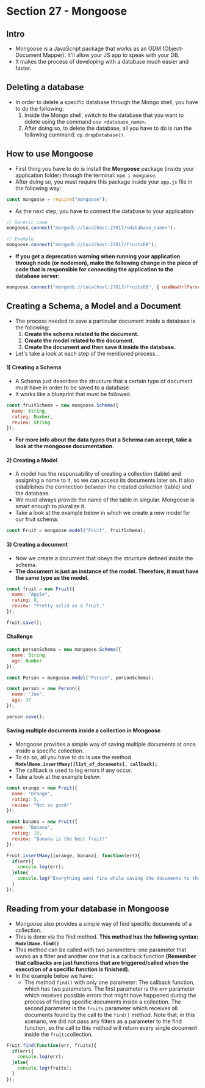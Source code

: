 # Section 27 - Mongoose

## Intro
* Mongoose is a JavaScript package that works as an ODM (Object-Document Mapper). It'll allow your JS app to speak with your DB.
* It makes the process of developing with a database much easier and faster.

## Deleting a database
* In order to delete a specific database through the Mongo shell, you have to do the following:
  1. Inside the Mongo shell, switch to the database that you want to delete using the command ```use <database_name>```.
  2. After doing so, to delete the database, all you have to do is run the following command: ```dp.dropDatabase()```.

## How to use Mongoose
* First thing you have to do is install the __Mongoose__ package (inside your application folder) through the terminal: ```npm i mongoose```.
* After doing so, you must require this package inside your ```app.js``` file in the following way:
```javascript
const mongoose = require("mongoose");
```
* As the next step, you have to connect the database to your application:
```javascript
// Gereric case
mongoose.connect("mongodb://localhost:27017/<database_name>");

// Example
mongoose.connect("mongodb://localhost:27017/fruitsDB");
```
* __If you get a deprecation warning when running your application through node (or nodemon), make the following change in the piece of code that is responsible for connecting the application to the database server:__
```javascript
mongoose.connect("mongodb://localhost:27017/fruitsDB", { useNewUrlParser: true});
```

## Creating a Schema, a Model and a Document
* The process needed to save a particular document inside a database is the following:
  1. __Create the schema related to the document.__
  2. __Create the model related to the document.__
  3. __Create the document and then save it inside the database.__
* Let's take a look at each step of the mentioned process...
#### 1) Creating a Schema
* A Schema just describes the structure that a certain type of document must have in order to be saved to a database. 
* It works like a blueprint that must be followed.
```javascript
const fruitSchema = new mongoose.Schema({
  name: String,
  rating: Number,
  review: String
});
```
* __For more info about the data types that a Schema can accept, take a look at the mongoose documentation.__
#### 2) Creating a Model
* A model has the responsability of creating a collection (table) and assigning a name to it, so we can access its documents later on. It also establishes the connection between the created collection (table) and the database.
* We must always provide the name of the table in singular. Mongoose is smart enough to pluralize it.
* Take a look at the example below in which we create a new model for our fruit schema:
```javascript
const Fruit = mongoose.model("Fruit", fruitSchema);
```
#### 3) Creating a document
* Now we create a document that obeys the structure defined inside the schema. 
* __The document is just an instance of the model. Therefore, it must have the same type as the model.__
```javascript
const fruit = new Fruit({
  name: "Apple",
  rating: 8,
  review: "Pretty solid as a fruit."
});

fruit.save();
```
#### Challenge
```javascript
const personSchema = new mongoose.Schema({
  name: String,
  age: Number
});

const Person = mongoose.model("Person", personSchema);

const person = new Person({
  name: "Joe",
  age: 37
});

person.save();
```
#### Saving multiple documents inside a collection in Mongoose
* Mongoose provides a simple way of saving multiple documents at once inside a specific collection.
* To do so, all you have to do is use the method __```ModelName.insertMany([list_of_documents], callback);```__
* The callback is used to log errors if any occur.
* Take a look at the example below:
```javascript
const orange = new Fruit({
  name: "Orange",
  rating: 5,
  review: "Not so good!"
});

const banana = new Fruit({
  name: "Banana",
  rating: 10,
  review: "Banana is the best fruit!"
});

Fruit.insertMany([orange, banana], function(err){
  if(err){
    console.log(err);
  }else{
    console.log("Everything went fine while saving the documents to the collection.");
  }
});
```

## Reading from your database in Mongoose
* Mongoose also provides a simple way of find specific documents of a collection.
* This is done via the find method. __This method has the following syntax: ```ModelName.find()```__
* This method can be called with two parameters: one parameter that works as a filter and another one that is a callback function __(Remember that callbacks are just functions that are triggered/called when the execution of a specific function is finished).__
* In the example below we have:
  * The method ```find()``` with only one parameter: The callback function, which has two parameters. The first parameter is the ```err``` parameter which receives possible errors that might have happened during the process of finding specific documents inside a collection. The second parameter is the ```fruits``` parameter which receives all documents found by the call to the ```find()``` method. Note that, in this scenario, we did not pass any filters as a parameter to the find function, so the call to this method will return every single document inside the ```fruits```collection.
```javascript
Fruit.find(function(err, fruits){
  if(err){
    console.log(err);
  }else{
    console.log(fruits);
  }
});
```

